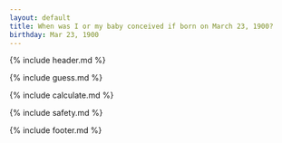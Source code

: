 ```yaml
---
layout: default
title: When was I or my baby conceived if born on March 23, 1900?
birthday: Mar 23, 1900
---
```


{% include header.md %}

{% include guess.md %}

{% include calculate.md %}

{% include safety.md %}

{% include footer.md %}



